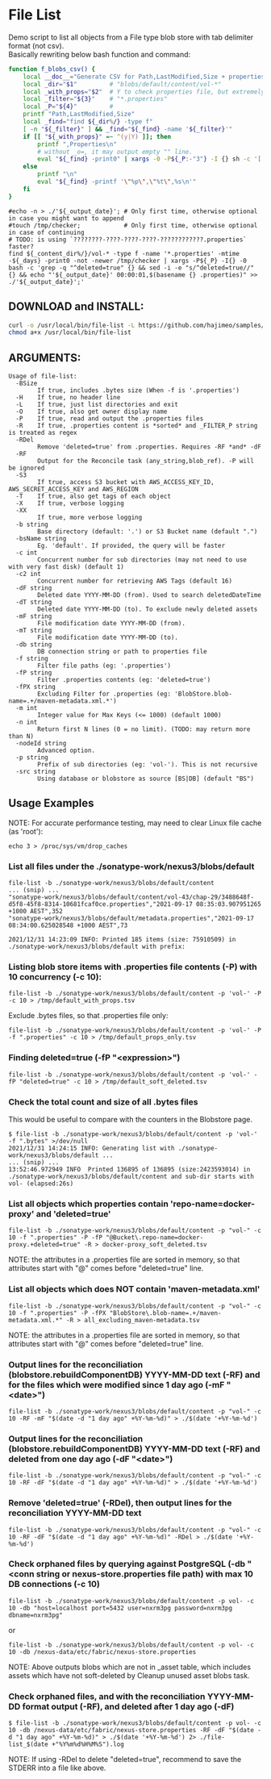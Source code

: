 # File List
Demo script to list all objects from a File type blob store with tab delimiter format (not csv).  
Basically rewriting below bash function and command:
```bash
function f_blobs_csv() {
    local __doc__="Generate CSV for Path,LastModified,Size + properties"
    local _dir="$1"         # "blobs/default/content/vol-*"
    local _with_props="$2"  # Y to check properties file, but extremely slow
    local _filter="${3}"    # "*.properties"
    local _P="${4}"         #
    printf "Path,LastModified,Size"
    local _find="find ${_dir%/} -type f"
    [ -n "${_filter}" ] && _find="${_find} -name '${_filter}'"
    if [[ "${_with_props}" =~ ^(y|Y) ]]; then
        printf ",Properties\n"
        # without _o=, it may output empty "" line.
        eval "${_find} -print0" | xargs -0 -P${_P:-"3"} -I {} sh -c '[ -f {} ] && _o="$(find {} -printf "\"%p\",\"%t\",%s," && printf "\"%s\"\n" "$(echo "{}" | grep -q ".properties" && cat {} | tr "\n" "," | sed "s/,$//")")" && echo ${_o}'
    else
        printf "\n"
        eval "${_find} -printf '\"%p\",\"%t\",%s\n'"
    fi
}
```
```
#echo -n > ./'${_output_date}'; # Only first time, otherwise optional in case you might want to append
#touch /tmp/checker;            # Only first time, otherwise optional in case of continuing 
# TODO: is using `????????-????-????-????-????????????.properties` faster?
find ${_content_dir%/}/vol-* -type f -name '*.properties' -mtime -${_days} -print0 -not -newer /tmp/checker | xargs -P${_P} -I{} -0 bash -c 'grep -q "^deleted=true" {} && sed -i -e "s/^deleted=true//" {} && echo "'${_output_date}' 00:00:01,$(basename {} .properties)" >> ./'${_output_date}';'
```

## DOWNLOAD and INSTALL:
```bash
curl -o /usr/local/bin/file-list -L https://github.com/hajimeo/samples/raw/master/misc/file-list_$(uname)_$(uname -m)
chmod a+x /usr/local/bin/file-list
```

## ARGUMENTS:
```
Usage of file-list:
  -BSize
    	If true, includes .bytes size (When -f is '.properties')
  -H	If true, no header line
  -L	If true, just list directories and exit
  -O	If true, also get owner display name
  -P	If true, read and output the .properties files
  -R	If true, .properties content is *sorted* and _FILTER_P string is treated as regex
  -RDel
    	Remove 'deleted=true' from .properties. Requires -RF *and* -dF
  -RF
    	Output for the Reconcile task (any_string,blob_ref). -P will be ignored
  -S3
    	If true, access S3 bucket with AWS_ACCESS_KEY_ID, AWS_SECRET_ACCESS_KEY and AWS_REGION
  -T	If true, also get tags of each object
  -X	If true, verbose logging
  -XX
    	If true, more verbose logging
  -b string
    	Base directory (default: '.') or S3 Bucket name (default ".")
  -bsName string
    	Eg. 'default'. If provided, the query will be faster
  -c int
    	Concurrent number for sub directories (may not need to use with very fast disk) (default 1)
  -c2 int
    	Concurrent number for retrieving AWS Tags (default 16)
  -dF string
    	Deleted date YYYY-MM-DD (from). Used to search deletedDateTime
  -dT string
    	Deleted date YYYY-MM-DD (to). To exclude newly deleted assets
  -mF string
    	File modification date YYYY-MM-DD (from).
  -mT string
    	File modification date YYYY-MM-DD (to).
  -db string
    	DB connection string or path to properties file
  -f string
    	Filter file paths (eg: '.properties')
  -fP string
    	Filter .properties contents (eg: 'deleted=true')
  -fPX string
    	Excluding Filter for .properties (eg: 'BlobStore.blob-name=.+/maven-metadata.xml.*')
  -m int
    	Integer value for Max Keys (<= 1000) (default 1000)
  -n int
    	Return first N lines (0 = no limit). (TODO: may return more than N)
  -nodeId string
    	Advanced option.
  -p string
    	Prefix of sub directories (eg: 'vol-'). This is not recursive
  -src string
    	Using database or blobstore as source [BS|DB] (default "BS")
```

## Usage Examples
NOTE: For accurate performance testing, may need to clear Linux file cache (as 'root'):
```
echo 3 > /proc/sys/vm/drop_caches
```
### List all files under the ./sonatype-work/nexus3/blobs/default
```
file-list -b ./sonatype-work/nexus3/blobs/default/content
... (snip) ...
"sonatype-work/nexus3/blobs/default/content/vol-43/chap-29/3488648f-d5f8-45f8-8314-10681fcaf0ce.properties","2021-09-17 08:35:03.907951265 +1000 AEST",352
"sonatype-work/nexus3/blobs/default/metadata.properties","2021-09-17 08:34:00.625028548 +1000 AEST",73

2021/12/31 14:23:09 INFO: Printed 185 items (size: 75910509) in ./sonatype-work/nexus3/blobs/default with prefix:
```

### Listing blob store items with .properties file contents (-P) with 10 concurrency (-c 10):
```
file-list -b ./sonatype-work/nexus3/blobs/default/content -p 'vol-' -P -c 10 > /tmp/default_with_props.tsv
```
Exclude .bytes files, so that .properties file only:
```
file-list -b ./sonatype-work/nexus3/blobs/default/content -p 'vol-' -P -f ".properties" -c 10 > /tmp/default_props_only.tsv
```

### Finding deleted=true (-fP "\<expression\>")
```
file-list -b ./sonatype-work/nexus3/blobs/default/content -p 'vol-' -fP "deleted=true" -c 10 > /tmp/default_soft_deleted.tsv
```

### Check the total count and size of all .bytes files
This would be useful to compare with the counters in the Blobstore page.
```
$ file-list -b ./sonatype-work/nexus3/blobs/default/content -p 'vol-' -f ".bytes" >/dev/null
2021/12/31 14:24:15 INFO: Generating list with ./sonatype-work/nexus3/blobs/default ...
... (snip) ...
13:52:46.972949 INFO  Printed 136895 of 136895 (size:2423593014) in ./sonatype-work/nexus3/blobs/default/content and sub-dir starts with vol- (elapsed:26s)
```

### List all objects which properties contain 'repo-name=docker-proxy' and 'deleted=true'
```
file-list -b ./sonatype-work/nexus3/blobs/default/content -p "vol-" -c 10 -f ".properties" -P -fP "@Bucket\.repo-name=docker-proxy.+deleted=true" -R > docker-proxy_soft_deleted.tsv
```
NOTE: the attributes in a .properties file are sorted in memory, so that attributes start with "@" comes before "deleted=true" line.

### List all objects which does NOT contain 'maven-metadata.xml'
```
file-list -b ./sonatype-work/nexus3/blobs/default/content -p "vol-" -c 10 -f ".properties" -P -fPX "BlobStore\.blob-name=.+/maven-metadata.xml.*" -R > all_excluding_maven-metadata.tsv
```
NOTE: the attributes in a .properties file are sorted in memory, so that attributes start with "@" comes before "deleted=true" line.

### Output lines for the reconciliation (blobstore.rebuildComponentDB) YYYY-MM-DD text (-RF) and for the files which were modified since 1 day ago (-mF "\<date\>")
```
file-list -b ./sonatype-work/nexus3/blobs/default/content -p "vol-" -c 10 -RF -mF "$(date -d "1 day ago" +%Y-%m-%d)" > ./$(date '+%Y-%m-%d')
```

### Output lines for the reconciliation (blobstore.rebuildComponentDB) YYYY-MM-DD text (-RF) and deleted from one day ago (-dF "\<date\>")
```
file-list -b ./sonatype-work/nexus3/blobs/default/content -p "vol-" -c 10 -RF -dF "$(date -d "1 day ago" +%Y-%m-%d)" > ./$(date '+%Y-%m-%d')
```

### Remove 'deleted=true' (-RDel), then output lines for the reconciliation YYYY-MM-DD text
```
file-list -b ./sonatype-work/nexus3/blobs/default/content -p "vol-" -c 10 -RF -dF "$(date -d "1 day ago" +%Y-%m-%d)" -RDel > ./$(date '+%Y-%m-%d')
```

### Check orphaned files by querying against PostgreSQL (-db "\<conn string or nexus-store.properties file path) with max 10 DB connections (-c 10)
```
file-list -b ./sonatype-work/nexus3/blobs/default/content -p vol- -c 10 -db "host=localhost port=5432 user=nxrm3pg password=nxrm3pg dbname=nxrm3pg"
```
or
```
file-list -b ./sonatype-work/nexus3/blobs/default/content -p vol- -c 10 -db /nexus-data/etc/fabric/nexus-store.properties
```
NOTE: Above outputs blobs which are not in <format>_asset table, which includes assets which have not soft-deleted by Cleanup unused asset blobs task.

### Check orphaned files, and with the reconciliation YYYY-MM-DD format output (-RF), and deleted after 1 day ago (-dF)
```
$ file-list -b ./sonatype-work/nexus3/blobs/default/content -p vol- -c 10 -db /nexus-data/etc/fabric/nexus-store.properties -RF -dF "$(date -d "1 day ago" +%Y-%m-%d)" > ./$(date '+%Y-%m-%d') 2> ./file-list_$(date +"%Y%m%d%H%M%S").log
```
NOTE: If using -RDel to delete "deleted=true", recommend to save the STDERR into a file like above.
